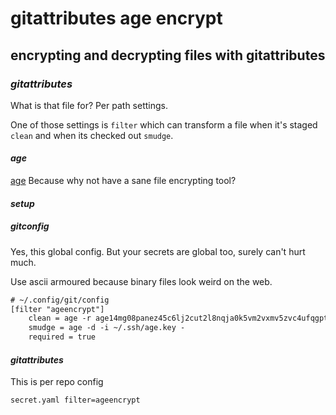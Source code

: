 # gitattributes age encrypt

## encrypting and decrypting files with gitattributes


### _gitattributes_

What is that file for? Per path settings.

One of those settings is `filter` which can transform a file
when it's staged `clean` and when its checked out `smudge`.

#### _age_

[age](https://age-encryption.org/)
Because why not have a sane file encrypting tool?

#### _setup_

##### _gitconfig_

Yes, this global config.
But your secrets are global too, surely can't hurt much.

Use ascii armoured because binary files look weird on the web.

```txt
# ~/.config/git/config
[filter "ageencrypt"]
    clean = age -r age14mg08panez45c6lj2cut2l8nqja0k5vm2vxmv5zvc4ufqgptgy2qcjfmuu -a -
    smudge = age -d -i ~/.ssh/age.key -
    required = true
```

#### _gitattributes_

This is per repo config

```gitattributes
secret.yaml filter=ageencrypt
```
